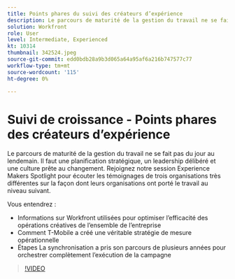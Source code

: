 ```yaml
---
title: Points phares du suivi des créateurs d’expérience
description: Le parcours de maturité de la gestion du travail ne se fait pas du jour au lendemain. Il faut une planification stratégique, un leadership délibéré et une culture prête au changement.
solution: Workfront
role: User
level: Intermediate, Experienced
kt: 10314
thumbnail: 342524.jpeg
source-git-commit: edd0bdb28a9b3d065a64a95af6a216b747577c77
workflow-type: tm+mt
source-wordcount: '115'
ht-degree: 0%

---
```


# Suivi de croissance - Points phares des créateurs d’expérience

Le parcours de maturité de la gestion du travail ne se fait pas du jour au lendemain. Il faut une planification stratégique, un leadership délibéré et une culture prête au changement. Rejoignez notre session Experience Makers Spotlight pour écouter les témoignages de trois organisations très différentes sur la façon dont leurs organisations ont porté le travail au niveau suivant.

Vous entendrez :

* Informations sur Workfront utilisées pour optimiser l’efficacité des opérations créatives de l’ensemble de l’entreprise
* Comment T-Mobile a créé une véritable stratégie de mesure opérationnelle
* Étapes La synchronisation a pris son parcours de plusieurs années pour orchestrer complètement l’exécution de la campagne

>[!VIDEO](https://video.tv.adobe.com/v/342524/?quality=12&learn=on)
